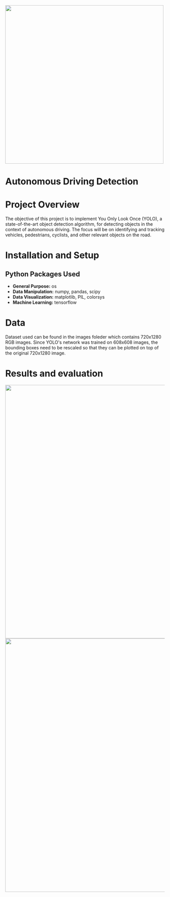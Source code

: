 <img src="https://github.com/trtrgfh/YOLO-Autonomous-Driving-Detection/assets/73056232/5aad6c93-5e85-421f-98a4-6b240e6cc1bc" width="500"/>

# Autonomous Driving Detection

# Project Overview
The objective of this project is to implement You Only Look Once (YOLO), a state-of-the-art object detection algorithm, for detecting objects in the context of autonomous driving. The focus will be on identifying and tracking vehicles, pedestrians, cyclists, and other relevant objects on the road.

# Installation and Setup
## Python Packages Used
- **General Purpose:** os
- **Data Manipulation:** numpy, pandas, scipy
- **Data Visualization:** matplotlib, PIL, colorsys
- **Machine Learning:** tensorflow

# Data
Dataset used can be found in the images foleder which contains 720x1280 RGB images. Since YOLO's network was trained on 608x608 images, the bounding boxes need to be rescaled so that they can be plotted on top of the original 720x1280 image.

# Results and evaluation
<img src="https://github.com/trtrgfh/YOLO-Autonomous-Driving-Detection/assets/73056232/1f58036e-928c-4c9e-9bed-ec84b6c2f958" width="800"/>
<img src="https://github.com/trtrgfh/YOLO-Autonomous-Driving-Detection/assets/73056232/e28f1253-d531-4932-9d63-0edb7f3f259f" width="800"/>

